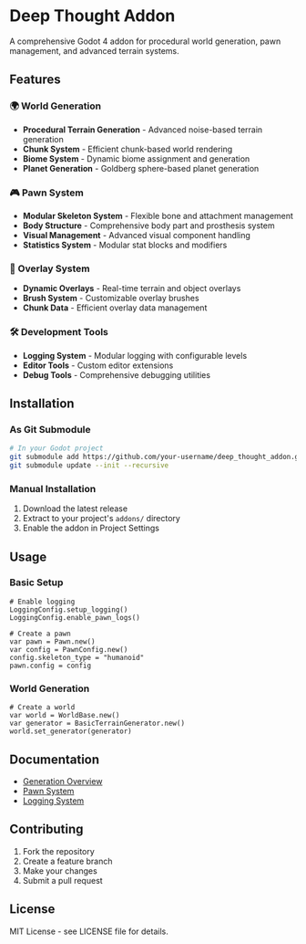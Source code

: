 # Deep Thought Addon

A comprehensive Godot 4 addon for procedural world generation, pawn management, and advanced terrain systems.

## Features

### 🌍 World Generation
- **Procedural Terrain Generation** - Advanced noise-based terrain generation
- **Chunk System** - Efficient chunk-based world rendering
- **Biome System** - Dynamic biome assignment and generation
- **Planet Generation** - Goldberg sphere-based planet generation

### 🎮 Pawn System
- **Modular Skeleton System** - Flexible bone and attachment management
- **Body Structure** - Comprehensive body part and prosthesis system
- **Visual Management** - Advanced visual component handling
- **Statistics System** - Modular stat blocks and modifiers

### 🎨 Overlay System
- **Dynamic Overlays** - Real-time terrain and object overlays
- **Brush System** - Customizable overlay brushes
- **Chunk Data** - Efficient overlay data management

### 🛠️ Development Tools
- **Logging System** - Modular logging with configurable levels
- **Editor Tools** - Custom editor extensions
- **Debug Tools** - Comprehensive debugging utilities

## Installation

### As Git Submodule
```bash
# In your Godot project
git submodule add https://github.com/your-username/deep_thought_addon.git addons/deep_thought
git submodule update --init --recursive
```

### Manual Installation
1. Download the latest release
2. Extract to your project's `addons/` directory
3. Enable the addon in Project Settings

## Usage

### Basic Setup
```gdscript
# Enable logging
LoggingConfig.setup_logging()
LoggingConfig.enable_pawn_logs()

# Create a pawn
var pawn = Pawn.new()
var config = PawnConfig.new()
config.skeleton_type = "humanoid"
pawn.config = config
```

### World Generation
```gdscript
# Create a world
var world = WorldBase.new()
var generator = BasicTerrainGenerator.new()
world.set_generator(generator)
```

## Documentation

- [Generation Overview](docs/generator/README.md)
- [Pawn System](docs/pawn/README.md)
- [Logging System](docs/logger/README.md)

## Contributing

1. Fork the repository
2. Create a feature branch
3. Make your changes
4. Submit a pull request

## License

MIT License - see LICENSE file for details. 